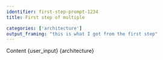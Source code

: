 ```yaml
---
identifier: first-step-prompt-1234
title: First step of multiple

categories: ['architecture']
output_framing: "this is what I got from the first step"
---
```

Content {user_input} {architecture}
